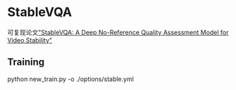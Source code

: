# StableVQA

可复现论文["StableVQA: A Deep No-Reference Quality Assessment Model for Video Stability"](https://arxiv.org/abs/2308.04904)

## Training

  python new_train.py -o ./options/stable.yml
